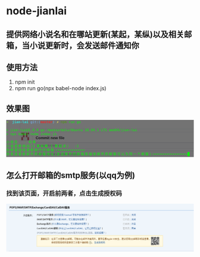 # node-jianlai
## 提供网络小说名和在哪站更新(某起，某纵)以及相关邮箱，当小说更新时，会发送邮件通知你

## 使用方法
1. npm init  
2. npm run go(npx babel-node index.js)

## 效果图
![效果图](./img.png)

## 怎么打开邮箱的smtp服务(以qq为例)
### 找到该页面，开启前两者，点击生成授权码
![smtp](./smtp.png)
